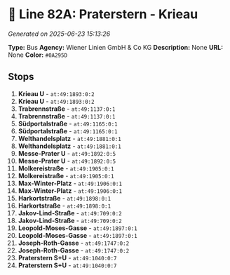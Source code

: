 # 🚌 Line 82A: Praterstern - Krieau

*Generated on 2025-06-23 15:13:26*

**Type:** Bus
**Agency:** Wiener Linien GmbH & Co KG
**Description:** None
**URL:** None
**Color:** `#0A295D`

## Stops

1. **Krieau U** - `at:49:1893:0:2`
2. **Krieau U** - `at:49:1893:0:2`
3. **Trabrennstraße** - `at:49:1137:0:1`
4. **Trabrennstraße** - `at:49:1137:0:1`
5. **Südportalstraße** - `at:49:1165:0:1`
6. **Südportalstraße** - `at:49:1165:0:1`
7. **Welthandelsplatz** - `at:49:1881:0:1`
8. **Welthandelsplatz** - `at:49:1881:0:1`
9. **Messe-Prater U** - `at:49:1892:0:5`
10. **Messe-Prater U** - `at:49:1892:0:5`
11. **Molkereistraße** - `at:49:1905:0:1`
12. **Molkereistraße** - `at:49:1905:0:1`
13. **Max-Winter-Platz** - `at:49:1906:0:1`
14. **Max-Winter-Platz** - `at:49:1906:0:1`
15. **Harkortstraße** - `at:49:1898:0:1`
16. **Harkortstraße** - `at:49:1898:0:1`
17. **Jakov-Lind-Straße** - `at:49:709:0:2`
18. **Jakov-Lind-Straße** - `at:49:709:0:2`
19. **Leopold-Moses-Gasse** - `at:49:1897:0:1`
20. **Leopold-Moses-Gasse** - `at:49:1897:0:1`
21. **Joseph-Roth-Gasse** - `at:49:1747:0:2`
22. **Joseph-Roth-Gasse** - `at:49:1747:0:2`
23. **Praterstern S+U** - `at:49:1040:0:7`
24. **Praterstern S+U** - `at:49:1040:0:7`